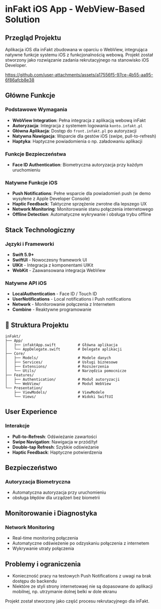 # inFakt iOS App - WebView-Based Solution

## Przegląd Projektu

Aplikacja iOS dla inFakt zbudowana w oparciu o WebView, integrująca natywne funkcje systemu iOS z funkcjonalnością webową. Projekt został stworzony jako rozwiązanie zadania rekrutacyjnego na stanowisko iOS Developer.


https://github.com/user-attachments/assets/a17556f5-97ce-4b55-aa95-6f86afcb8e38


## Główne Funkcje

### Podstawowe Wymagania
- **WebView Integration**: Pełna integracja z aplikacją webową inFakt
- **Autoryzacja**: Integracja z systemem logowania `konto.infakt.pl`
- **Główna Aplikacja**: Dostęp do `front.infakt.pl` po autoryzacji
- **Natywna Nawigacja**: Wsparcie dla gestów iOS (swipe, pull-to-refresh)
- **Haptyka**: Haptyczne powiadomienia o np. załadowaniu aplikacji

### Funkcje Bezpieczeństwa
- **Face ID Authentication**: Biometryczna autoryzacja przy każdym uruchomieniu

### Natywne Funkcje iOS
- **Push Notifications**: Pełne wsparcie dla powiadomień push (w demo wysyłene z Apple Developer Console)
- **Haptic Feedback**: Taktyczne sprzężenie zwrotne dla lepszego UX
- **Network Monitoring**: Monitorowanie stanu połączenia internetowego
- **Offline Detection**: Automatyczne wykrywanie i obsługa trybu offline

## Stack Technologiczny

### Języki i Frameworki
- **Swift 5.9+**
- **SwiftUI** - Nowoczesny framework UI
- **UIKit** - Integracja z komponentami UIKit
- **WebKit** - Zaawansowana integracja WebView

### Natywne API iOS
- **LocalAuthentication** - Face ID / Touch ID
- **UserNotifications** - Local notifications i Push notifications
- **Network** - Monitorowanie połączenia z Internetem
- **Combine** - Reaktywne programowanie


## 📁 Struktura Projektu

```
inFakt/
├── App/
│   ├── infaktApp.swift          # Główna aplikacja
│   └── AppDelegate.swift        # Delegate aplikacji
├── Core/
│   ├── Models/                  # Modele danych
│   ├── Services/                # Usługi biznesowe
│   ├── Extensions/              # Rozszerzenia
│   └── Utils/                   # Narzędzia pomocnicze
├── Features/
│   ├── Authentication/          # Moduł autoryzacji
│   └── WebView/                 # Moduł WebView
└── Presentation/
    ├── ViewModels/              # ViewModele
    └── Views/                   # Widoki SwiftUI
```


## User Experience

### Interakcje
- **Pull-to-Refresh**: Odświeżanie zawartości
- **Swipe Navigation**: Nawigacja w przód/tył
- **Double-tap Refresh**: Szybkie odświeżanie
- **Haptic Feedback**: Haptyczne potwierdzenia

## Bezpieczeństwo

### Autoryzacja Biometryczna
- Automatyczna autoryzacja przy uruchomieniu
- obsługa błędów dla urządzeń bez biometrii

## Monitorowanie i Diagnostyka

### Network Monitoring
- Real-time monitoring połączenia
- Automatyczne odświeżenie po odzyskaniu połączenia z internetem
- Wykrywanie utraty połączenia

## Problemy i ograniczenia

- Konieczność pracy na testowych Push Notifications z uwagi na brak dostępu do backendu
- Niektóre ze styli strony internetowaej nie są dopasowane do aplikacji mobilnej, np. utrzymanie dolnej belki w dole ekranu



Projekt został stworzony jako część procesu rekrutacyjnego dla inFakt. 

